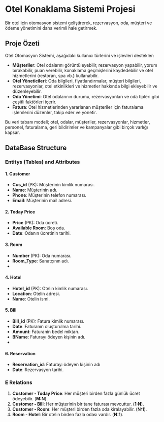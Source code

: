 # Otel Konaklama Sistemi Projesi

Bir otel için otomasyon sistemi geliştirerek, rezervasyon, oda, müşteri ve ödeme yönetimini daha verimli hale getirmek.

## Proje Özeti

Otel Otomasyon Sistemi, aşağıdaki kullanıcı türlerini ve işlevleri destekler:
- **Müşteriler**: Otel odalarını görüntüleyebilir, rezervasyon yapabilir, yorum bırakabilir, puan verebilir, konaklama geçmişlerini kaydedebilir ve otel hizmetlerini (restoran, spa vb.) kullanabilir.
- **Otel Yöneticileri**: Oda bilgileri, fiyatlandırmalar, müşteri bilgileri, rezervasyonlar, otel etkinlikleri ve hizmetler hakkında bilgi ekleyebilir ve düzenleyebilir.
- **Oda Yönetimi**: Otel odalarının durumu, rezervasyonları ve oda tipleri gibi çeşitli faktörleri içerir. 
- **Fatura**: Otel hizmetlerinden yararlanan müşteriler için faturalama işlemlerini düzenler, takip eder ve yönetir.
  
Bu veri tabanı modeli; otel, odalar, müşteriler, rezervasyonlar, hizmetler, personel, faturalama, geri bildirimler ve kampanyalar gibi birçok varlığı kapsar.

## DataBase Structure

### Entitys (Tables) and Attributes

#### 1. Customer
- **Cus_id** (PK): Müşterinin kimlik numarası.
- **Name**: Müşterinin adı.
- **Phone**: Müşterinin telefon numarası.
- **Email**: Müşterinin mail adresi.

#### 2. Today Price
- **Price** (PK): Oda ücreti.
- **Available Room**: Boş oda.
- **Date**: Odanın ücretinin tarihi.

#### 3. Room
- **Number** (PK): Oda numarası.
- **Room_Type**: Sanatçının adı.
- 
#### 4. Hotel
- **Hotel_id** (PK): Otelin kimlik numarası.
- **Location**: Otelin adresi.
- **Name**: Otelin ismi.

#### 5. Bill 
- **Bill_id** (PK): Fatura kimlik numarası.
- **Date**: Faturanın oluşturulma tarihi.
- **Amount**: Faturanin bedel miktarı.
- **BName**: Faturayı ödeyen kişinin adı.
- 
#### 6. Reservation
- **Reservation_id**: Faturayı ödeyen kişinin adı
- **Date**: Rezervasyon tarihi.
  
### E Relations

1. **Customer - Today Price**: Her müşteri birden fazla günlük ücret ödeyebilir. (**M:N**).
2. **Customer - Bill**: Her müşterinin bir tane faturası mevcuttur. (**1:N**).
3. **Customer - Room**: Her müşteri birden fazla oda kiralayabilir. (**N:1**).
4. **Room - Hotel**: Bir otelin birden fazla odası vardır. (**N:1**).
